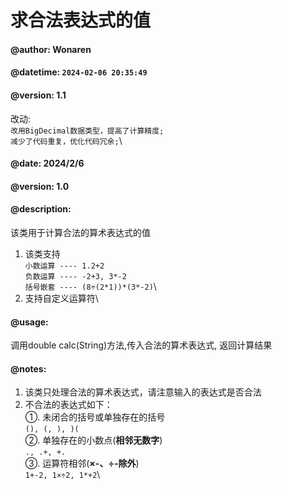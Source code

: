 
# 求合法表达式的值
#### @author: Wonaren
#### @datetime: `2024-02-06 20:35:49`
#### @version: 1.1
改动:\
`改用BigDecimal数据类型，提高了计算精度;`\
`减少了代码重复，优化代码冗余;`\
#### @date: 2024/2/6
#### @version: 1.0
#### @description:
该类用于计算合法的算术表达式的值
1. 该类支持\
`小数运算 ---- 1.2+2`\
`负数运算 ---- -2+3, 3*-2`\
`括号嵌套 ---- (8÷(2*1))*(3*-2)`\
1. 支持自定义运算符\
#### @usage:
  调用double calc(String)方法,传入合法的算术表达式, 返回计算结果
#### @notes:
  1. 该类只处理合法的算术表达式，请注意输入的表达式是否合法
  2. 不合法的表达式如下：\
    ①. 未闭合的括号或单独存在的括号\
    `(), (, ), )(`\
    ②. 单独存在的小数点(__相邻无数字__)\
    `., .+, +.`\
    ③. 运算符相邻(__×-、÷-除外__)\
    `1+-2, 1×÷2, 1*+2`\


